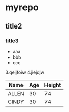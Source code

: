 # myrepo
## title2
### title3
- aaa
- bbb
- ccc

3.qeijfoiw
4.jiejdjw



Name|Age|Height
----|---|------
ALLEN|30|74
CINDY|30|74
